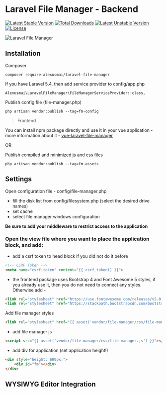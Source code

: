 # Laravel File Manager - Backend

[![Latest Stable Version](https://poser.pugx.org/alexusmai/laravel-file-manager/v/stable)](https://packagist.org/packages/alexusmai/laravel-file-manager)
[![Total Downloads](https://poser.pugx.org/alexusmai/laravel-file-manager/downloads)](https://packagist.org/packages/alexusmai/laravel-file-manager)
[![Latest Unstable Version](https://poser.pugx.org/alexusmai/laravel-file-manager/v/unstable)](https://packagist.org/packages/alexusmai/laravel-file-manager)
[![License](https://poser.pugx.org/alexusmai/laravel-file-manager/license)](https://packagist.org/packages/alexusmai/laravel-file-manager)


![Laravel File Manager](https://raw.github.com/alexusmai/vue-laravel-file-manager/master/src/assets/laravel-file-manager.gif?raw=true)

## Installation

Composer

```
composer require alexusmai/laravel-file-manager
```

If you have Laravel 5.4, then add service provider to config/app.php

```
Alexusmai\LaravelFileManager\FileManagerServiceProvider::class,
```

Publish config file (file-manager.php)

```
php artisan vendor:publish --tag=fm-config
```

> Frontend

You can install npm package directly and use it in your vue application - more information about it -
[vue-laravel-file-manager](https://github.com/alexusmai/vue-laravel-file-manager)

OR

Publish compiled and minimized js and css files

```
php artisan vendor:publish --tag=fm-assets
```

## Settings

Open configuration file - config/file-manager.php

- fill the disk list from config/filesystem.php (select the desired drive names)
- set cache
- select file manager windows configuration

**Be sure to add your middleware to restrict access to the application**


### Open the view file where you want to place the application block, and add:

- add a csrf token to head block if you did not do it before
```html
<!-- CSRF Token -->
<meta name="csrf-token" content="{{ csrf_token() }}">
```

- the frontend package uses Bootstrap 4 and Font Awesome 5 styles, if you already use it, then you do not need to connect any styles.
 Otherwise add -
 
```html
<link rel="stylesheet" href="https://use.fontawesome.com/releases/v5.0.10/css/all.css">
<link rel="stylesheet" href="https://stackpath.bootstrapcdn.com/bootstrap/4.1.0/css/bootstrap.min.css">
```

Add file manager styles

```html
<link rel="stylesheet" href="{{ asset('vendor/file-manager/css/file-manager.css') }}">
```

- add file manager js
```html
<script src="{{ asset('vendor/file-manager/css/file-manager.js') }}"></script>
```

- add div for application (set application height!)
```html
<div style="height: 600px;">
    <div id="fm"></div>
</div>
```

## WYSIWYG Editor Integration